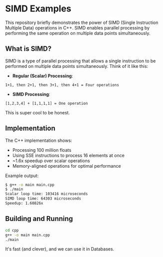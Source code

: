 # SIMD Examples

This repository briefly demonstrates the power of SIMD (Single Instruction Multiple Data) operations in C++. SIMD enables parallel processing by performing the same operation on multiple data points simultaneously.

## What is SIMD?

SIMD is a type of parallel processing that allows a single instruction to be performed on multiple data points simultaneously. Think of it like this:

- **Regular (Scalar) Processing**: 
```
1+1, then 2+1, then 3+1, then 4+1 = Four operations
```

- **SIMD Processing**: 
```
[1,2,3,4] + [1,1,1,1] = One operation
```
This is super cool to be honest. 

## Implementation

The C++ implementation shows:
- Processing 100 million floats
- Using SSE instructions to process 16 elements at once
- ~1.6x speedup over scalar operations
- Memory-aligned operations for optimal performance

Example output:
```bash
$ g++ -o main main.cpp
$ ./main
Scalar loop time: 103416 microseconds
SIMD loop time: 64303 microseconds
Speedup: 1.60826x
```

## Building and Running
```bash
cd cpp
g++ -o main main.cpp
./main
```

It's fast (and clever), and we can use it in Databases. 

